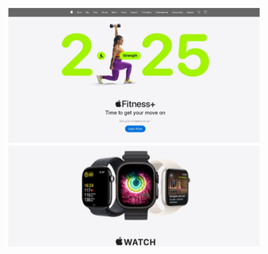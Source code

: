![live screenshot](https://github.com/Adevikthur/apple-web-clone/blob/209c140aa9a3d2302f579f66178c9d94da579578/Screenshot_9-1-2025_33728_app1e-wbsite-clone.netlify.app.jpeg)
